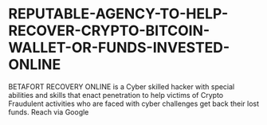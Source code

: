 # REPUTABLE-AGENCY-TO-HELP-RECOVER-CRYPTO-BITCOIN-WALLET-OR-FUNDS-INVESTED-ONLINE
BETAFORT RECOVERY ONLINE  is a Cyber skilled hacker with special abilities and skills that enact penetration to help victims of Crypto Fraudulent activities who are faced with cyber challenges get back their lost funds. Reach via Google
